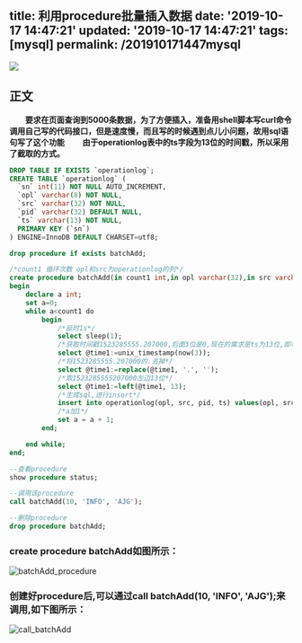 title: 利用procedure批量插入数据
date: '2019-10-17 14:47:21'
updated: '2019-10-17 14:47:21'
tags: [mysql]
permalink: /201910171447mysql
---
![](https://img.hacpai.com/bing/20180204.jpg?imageView2/1/w/960/h/540/interlace/1/q/100)


## 正文
**&emsp;&emsp;要求在页面查询到5000条数据，为了方便插入，准备用shell脚本写curl命令调用自己写的代码接口，但是速度慢，而且写的时候遇到点儿小问题，故用sql语句写了这个功能**
**&emsp;&emsp;由于operationlog表中的ts字段为13位的时间戳，所以采用了截取的方式。**

```SQL
DROP TABLE IF EXISTS `operationlog`;
CREATE TABLE `operationlog` (
  `sn` int(11) NOT NULL AUTO_INCREMENT,
  `opl` varchar(8) NOT NULL,
  `src` varchar(32) NOT NULL,
  `pid` varchar(32) DEFAULT NULL,
  `ts` varchar(13) NOT NULL,
  PRIMARY KEY (`sn`)
) ENGINE=InnoDB DEFAULT CHARSET=utf8;

drop procedure if exists batchAdd;

/*count1 循环次数 opl和src为operationlog的列*/
create procedure batchAdd(in count1 int,in opl varchar(32),in src varchar(32))
begin
	declare a int;
	set a=0;
	while a<count1 do
		begin
			/*延时1s*/
			select sleep(1);
			/*获取时间戳1523285555.207000,后面3位是0,现在的需求是ts为13位,即带ms的*/
			select @time1:=unix_timestamp(now(3));
			/*将1523285555.207000的.去掉*/
			select @time1:=replace(@time1, '.', '');
			/*取1523285555207000左边13位*/
			select @time1:=left(@time1, 13);
			/*生成sql,进行insert*/
			insert into operationlog(opl, src, pid, ts) values(opl, src, '1111', @time1);
			/*a加1*/
			set a = a + 1;
		end;

	end while;
end;

--查看procedure
show procedure status;

--调用该procedure
call batchAdd(10, 'INFO', 'AJG');

--删除procedure
drop procedure batchAdd;
```
### create procedure batchAdd如图所示：
![batchAdd_procedure](https://imgconvert.csdnimg.cn/aHR0cHM6Ly91cGxvYWQtaW1hZ2VzLmppYW5zaHUuaW8vdXBsb2FkX2ltYWdlcy85MTM0NzYzLWFiZTMzZjA2YWYwMzU3MmMucG5n?x-oss-process=image/format,png)


### 创建好procedure后,可以通过call batchAdd(10, 'INFO', 'AJG');来调用,如下图所示：
![call_batchAdd](https://imgconvert.csdnimg.cn/aHR0cHM6Ly91cGxvYWQtaW1hZ2VzLmppYW5zaHUuaW8vdXBsb2FkX2ltYWdlcy85MTM0NzYzLTI1MTE4MmYwNWI4ZWUzNzYucG5n?x-oss-process=image/format,png)




